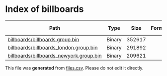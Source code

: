 # Index of billboards

| Path | Type | Size | Format | Language | DiE Info | Notes | Hash |
| --- | --- | --- | --- | --- | --- | --- | --- |
| [billboards/billboards.group.bin](./billboards/billboards.group.bin) | Binary | 352617 |  |  |  |  | d009c5d9e0c979a6a904d734e956edb4bf361ccdc9ec668a7918af1471e4ba09 |
| [billboards/billboards_london.group.bin](./billboards/billboards_london.group.bin) | Binary | 291892 |  |  |  |  | 3efc07b76353a1a0af6222c1f8f2d0fa6d52efc931f62d965e1edae90ebc3d5f |
| [billboards/billboards_newyork.group.bin](./billboards/billboards_newyork.group.bin) | Binary | 209621 |  |  |  |  | 75fd682c7ecb5f5e4e7cbe59cf3fe0e863cac3830f840f579be28f87132ae0d1 |


This file was **generated** from [files.csv](../../../../../../../../../files.csv). Please do not edit it directly.
